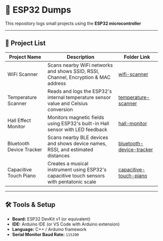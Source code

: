 # 🔧 ESP32 Dumps

This repository logs small projects using the **ESP32 microcontroller**

---

## 📂 Project List

| Project Name         | Description                            | Folder Link                  |
|----------------------|----------------------------------------|------------------------------|
| WiFi Scanner         | Scans nearby WiFi networks and shows SSID, RSSI, Channel, Encryption & MAC address | [wifi-scanner](./wifi-scanner) |
| Temperature Scanner  | Reads and logs the ESP32's internal temperature sensor value and Celsius conversion | [temperature-scanner](./temperature-scanner) |
| Hall Effect Monitor  | Monitors magnetic fields using ESP32's built-in Hall sensor with LED feedback | [hall-monitor](./hall-monitor) |
| Bluetooth Device Tracker | Scans nearby BLE devices and shows device names, RSSI, and estimated distances | [bluetooth-device-tracker](./bluetooth-device-tracker) |
| Capacitive Touch Piano | Creates a musical instrument using ESP32's capacitive touch sensors with pentatonic scale | [capacitive-touch-piano](./capacitive-touch-piano) |

---

## 🛠️ Tools & Setup

- **Board:** ESP32 DevKit v1 (or equivalent)
- **IDE:** Arduino IDE (or VS Code with Arduino extension)
- **Language:** C++ / Arduino framework
- **Serial Monitor Baud Rate:** `115200`
